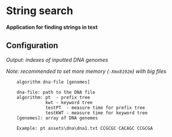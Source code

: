 # String search

**Application for finding strings in text**

## Configuration

*Output: indexes of inputted DNA genomes*

*Note: recommended to set more memory (`-Xmx8192m`) with big files*

```
    algorithm dna-file [genomes]
    
    dna-file: path to the DNA file
    algorithm: pt  - prefix tree
               kwt - keyword tree
               testPT  - measure time for prefix tree
               testKWT - measure time for keyword tree
    [genomes]: array of DNA genomes 
    
    Example: pt assets\dna\dna1.txt CCGCGC CACAGC CCGCGA
```
 
